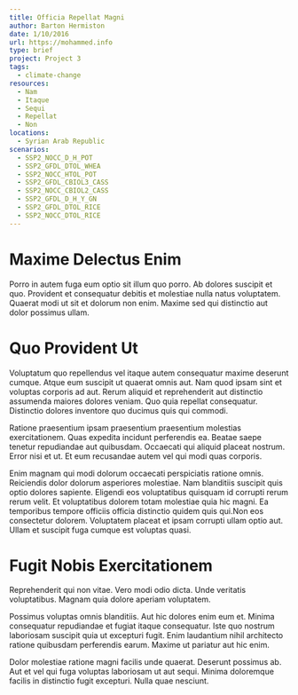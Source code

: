 ```yaml
---
title: Officia Repellat Magni
author: Barton Hermiston
date: 1/10/2016
url: https://mohammed.info
type: brief
project: Project 3
tags:
  - climate-change
resources:
  - Nam
  - Itaque
  - Sequi
  - Repellat
  - Non
locations:
  - Syrian Arab Republic
scenarios:
  - SSP2_NOCC_D_H_POT
  - SSP2_GFDL_DTOL_WHEA
  - SSP2_NOCC_HTOL_POT
  - SSP2_GFDL_CBIOL3_CASS
  - SSP2_NOCC_CBIOL2_CASS
  - SSP2_GFDL_D_H_Y_GN
  - SSP2_GFDL_DTOL_RICE
  - SSP2_NOCC_DTOL_RICE
---
```

# Maxime Delectus Enim
Porro in autem fuga eum optio sit illum quo porro. Ab dolores suscipit et quo. Provident et consequatur debitis et molestiae nulla natus voluptatem. Quaerat modi ut sit et dolorum non enim. Maxime sed qui distinctio aut dolor possimus ullam.

# Quo Provident Ut
Voluptatum quo repellendus vel itaque autem consequatur maxime deserunt cumque. Atque eum suscipit ut quaerat omnis aut. Nam quod ipsam sint et voluptas corporis ad aut. Rerum aliquid et reprehenderit aut distinctio assumenda maiores dolores veniam. Quo quia repellat consequatur. Distinctio dolores inventore quo ducimus quis qui commodi.
 
Ratione praesentium ipsam praesentium praesentium molestias exercitationem. Quas expedita incidunt perferendis ea. Beatae saepe tenetur repudiandae aut quibusdam. Occaecati qui aliquid placeat nostrum. Error nisi et ut. Et eum recusandae autem vel qui modi quas corporis.
 
Enim magnam qui modi dolorum occaecati perspiciatis ratione omnis. Reiciendis dolor dolorum asperiores molestiae. Nam blanditiis suscipit quis optio dolores sapiente. Eligendi eos voluptatibus quisquam id corrupti rerum rerum velit. Et voluptatibus dolorem totam molestiae quia hic magni. Ea temporibus tempore officiis officia distinctio quidem quis qui.Non eos consectetur dolorem. Voluptatem placeat et ipsam corrupti ullam optio aut. Ullam et suscipit fuga cumque est voluptas quasi.

# Fugit Nobis Exercitationem
Reprehenderit qui non vitae. Vero modi odio dicta. Unde veritatis voluptatibus. Magnam quia dolore aperiam voluptatem.
 
Possimus voluptas omnis blanditiis. Aut hic dolores enim eum et. Minima consequatur repudiandae et fugiat itaque consequatur. Iste quo nostrum laboriosam suscipit quia ut excepturi fugit. Enim laudantium nihil architecto ratione quibusdam perferendis earum. Maxime ut pariatur aut hic enim.
 
Dolor molestiae ratione magni facilis unde quaerat. Deserunt possimus ab. Aut et vel qui fuga voluptas laboriosam ut aut sequi. Minima doloremque facilis in distinctio fugit excepturi. Nulla quae nesciunt.
